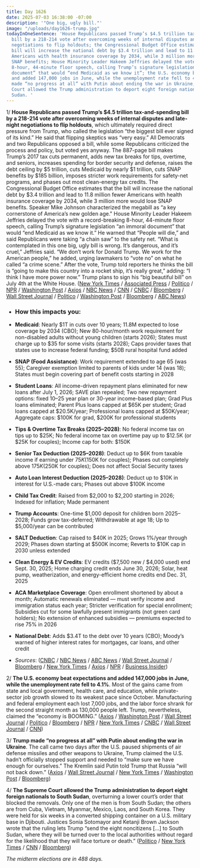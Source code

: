 ```yaml
---
title: Day 1626
date: 2025-07-03 16:38:00 -07:00
description: '"One big, ugly bill."'
image: "/uploads/day1626-trump.jpg"
todayInOneSentence: 'House Republicans passed Trump’s $4.5 trillion tax-and-spending
  bill by a 218-214 vote after overcoming weeks of internal disputes and late-night
  negotiations to flip holdouts; the Congressional Budget Office estimates that the
  bill will increase the national debt by $3.4 trillion and lead to 11.8 million fewer
  Americans with health insurance coverage by 2034, while 3 million more would lose
  SNAP benefits; House Minority Leader Hakeem Jeffries delayed the vote with a record-breaking
  8-hour, 44-minute floor speech, calling Trump’s signature legislation “an immoral
  document” that would “end Medicaid as we know it”; the U.S. economy beat expectations
  and added 147,000 jobs in June, while the unemployment rate fell to 4.1%; Trump
  made “no progress at all” with Putin about ending the war in Ukraine; and the Supreme
  Court allowed the Trump administration to deport eight foreign nationals to South
  Sudan. '
---
```


1/ **House Republicans passed Trump’s $4.5 trillion tax-and-spending bill by a 218-214 vote after overcoming weeks of internal disputes and late-night negotiations to flip holdouts**, which ultimately required direct pressure from Trump, who called the legislation “the biggest bill ever signed of its kind.” He said that flipping skeptics was “very easy.” All Democrats and two Republicans opposed a bill, while some Republicans criticized the process and policy, but voted yes anyway. The 887-page bill makes Trump’s 2017 tax cuts permanent, adds new tax breaks for tips, overtime, and seniors, increases spending for border security and defense, raises the debt ceiling by $5 trillion, cuts Medicaid by nearly $1 trillion, cuts SNAP benefits by $185 billion, imposes stricter work requirements for safety-net programs, and phases out most clean-energy tax credits. The Congressional Budget Office estimates that the bill will increase the national debt by $3.4 trillion and lead to 11.8 million fewer Americans with health insurance coverage by 2034, while 3 million more would lose SNAP benefits. Speaker Mike Johnson characterized the megabill as “a key cornerstone of America’s new golden age." House Minority Leader Hakeem Jeffries delayed the vote with a record-breaking 8-hour, 44-minute floor speech, calling Trump’s signature legislation “an immoral document” that would “end Medicaid as we know it.” He warned that “People will die,” and said Republicans were taking “a chain saw” to the safety net. “What is contemplated in this one big, ugly bill is wrong. It’s dangerous, and it’s cruel,” Jeffries said. “We don’t work for Donald Trump. We work for the American people,” he added, urging lawmakers to “vote no” on what he called “a crime scene.” After the vote, Trump told reporters he thinks the bill is “going to make this country into a rocket ship, it’s really great,” adding: “I think I have more power now.” Trump plans to sign his “big beautiful bill” on July 4th at the White House. ([New York Times](https://www.nytimes.com/live/2025/07/03/us/trump-news-policy-bill) / [Associated Press](https://apnews.com/article/trump-big-beautiful-gop-taxes-ced365c347de9320eef2ccb8df16dda2) / [Politico](https://www.politico.com/news/2025/07/03/house-passes-gop-megabill-00438206) / [NPR](https://www.npr.org/2025/07/03/nx-s1-5454841/house-republicans-trump-tax-bill-medicaid) / [Washington Post](https://www.washingtonpost.com/business/2025/07/03/trump-tax-bill-house/) / [Axios](https://www.axios.com/2025/07/03/trump-big-beautiful-bill-congress-house) / [NBC News](https://www.nbcnews.com/politics/congress/house-final-vote-trump-big-beautiful-bill-republicans-rcna216626) / [CNN](https://www.cnn.com/2025/07/03/politics/trump-agenda-passed-congress) / [CNBC](https://www.cnbc.com/2025/07/03/trump-megabill-house-vote.html) / [Bloomberg](https://www.bloomberg.com/news/articles/2025-07-03/trump-wins-economic-policy-shift-as-house-passes-one-big-beautiful-tax-bill) / [Wall Street Journal](https://www.wsj.com/politics/policy/trump-pushes-republicans-to-pass-stalled-megabill-dc84b7fc) / [Politico](https://www.politico.com/live-updates/2025/07/03/congress/hakeem-jeffries-megabill-medicaid-magic-minute-speech-00438208) / [Washington Post](https://www.washingtonpost.com/politics/2025/07/03/hakeem-jeffries-house-speech-record-filibuster/) / [Bloomberg](https://www.bloomberg.com/news/articles/2025-07-03/jeffries-delays-gop-vote-on-trump-tax-bill-with-marathon-speech) / [ABC News](https://abcnews.go.com/Politics/democrat-hakeem-jeffries-marathon-magic-minute-speech-blasts/story?id=123444742))

* ### How this impacts you:

* **Medicaid**: Nearly $1T in cuts over 10 years; 11.8M expected to lose coverage by 2034 (CBO); New 80-hour/month work requirement for non-disabled adults without young children (starts 2026); States must charge up to $35 for some visits (starts 2028); Caps provider taxes that states use to increase federal funding; $50B rural hospital fund added

* **SNAP (Food Assistance)**: Work requirement extended to age 65 (was 55); Caregiver exemption limited to parents of kids under 14 (was 18); States must begin covering part of benefit costs starting in 2028

* **Student Loans**: All income-driven repayment plans eliminated for new loans after July 1, 2026; SAVE plan repealed; Two new repayment options: fixed 10–25 year plan or 30-year income-based plan; Grad Plus loans eliminated; Parent Plus loans capped at $65K per student; Grad loans capped at $20.5K/year; Professional loans capped at $50K/year; Aggregate caps: $100K for grad, $200K for professional students

* **Tips & Overtime Tax Breaks (2025–2028)**: No federal income tax on tips up to $25K; No federal income tax on overtime pay up to $12.5K (or $25K for couples); Income cap for both: $150K

* **Senior Tax Deduction (2025–2028)**: Deduct up to $6K from taxable income if earning under $75K ($150K for couples); Phases out completely above $175K ($250K for couples); Does not affect Social Security taxes

* **Auto Loan Interest Deduction (2025–2028)**: Deduct up to $10K in interest for U.S.-made cars; Phases out above $100K income

* **Child Tax Credit**: Raised from $2,000 to $2,200 starting in 2026; Indexed for inflation; Made permanent

* **Trump Accounts**: One-time $1,000 deposit for children born 2025–2028; Funds grow tax-deferred; Withdrawable at age 18; Up to $5,000/year can be contributed

* **SALT Deduction**: Cap raised to $40K in 2025; Grows 1%/year through 2029; Phases down starting at $500K income; Reverts to $10K cap in 2030 unless extended

* **Clean Energy & EV Credits**: EV credits ($7,500 new / $4,000 used) end Sept. 30, 2025; Home charging credit ends June 30, 2026; Solar, heat pump, weatherization, and energy-efficient home credits end Dec. 31, 2025

* **ACA Marketplace Coverage**: Open enrollment shortened by about a month; Automatic renewals eliminated — must verify income and immigration status each year; Stricter verification for special enrollment; Subsidies cut for some lawfully present immigrants (not green card holders); No extension of enhanced subsidies — premiums expected to rise 75% in 2026

* **National Debt**: Adds $3.4T to the debt over 10 years (CBO); Moody’s warned of higher interest rates for mortgages, car loans, and other credit

* *Sources*: ([CNBC](https://www.cnbc.com/guide/what-trumps-one-big-beautiful-bill-means-for-your-money/) / [NBC News](https://www.nbcnews.com/politics/congress/republican-big-beautiful-bill-win-loses-rcna215910) / [ABC News](https://abcnews.go.com/Politics/feel-effects-trumps-megabill/story?id=123451885) / [Wall Street Journal](https://www.wsj.com/personal-finance/taxes/trump-megabill-taxes-parents-seniors-86017a87) / [Bloomberg](https://www.bloomberg.com/news/articles/2025-07-03/how-medicaid-cuts-will-cost-some-12-million-people-health-coverage) / [New York Times](https://www.nytimes.com/2025/07/03/climate/congress-bill-energy.html) / [Axios](https://www.axios.com/2025/07/03/trump-big-beautiful-bill-snap) / [NPR](https://www.npr.org/sections/shots-health-news/2025/07/02/nx-s1-5453870/senate-republicans-tax-bill-medicaid-health-care) / [Business Insider](https://www.businessinsider.com/how-trump-big-beautiful-bill-impacts-wallet-taxes-2025-7))

2/ **The U.S. economy beat expectations and added 147,000 jobs in June, while the unemployment rate fell to 4.1%**. Most of the gains came from state and local government, health care, and education, while private-sector job growth slowed to its weakest pace since October. Manufacturing and federal employment each lost 7,000 jobs, and the labor force shrank for the second straight month as 130,000 people left. Trump, nevertheless, claimed the “economy is BOOMING.” ([Axios](https://www.axios.com/2025/07/03/june-jobs-report-unemployment-hiring) / [Washington Post](https://www.washingtonpost.com/business/2025/07/03/federal-reserve-economic-benchmarks-data-challenges/) / [Wall Street Journal](https://www.wsj.com/economy/central-banking/june-jobs-report-likely-to-extend-feds-summer-pause-2e523c1e) / [Politico](https://www.politico.com/news/2025/07/03/economy-jobs-powell-fed-trump-immigration-tariffs-00438231) / [Bloomberg](https://www.bloomberg.com/news/articles/2025-07-03/jobs-report-takes-pressure-off-fed-despite-signs-of-weakness) / [NPR](https://www.npr.org/2025/07/03/nx-s1-5455636/the-u-s-labor-market-remains-solid-with-employers-adding-147-000-jobs-last-month) / [New York Times](https://www.nytimes.com/2025/07/03/business/what-to-know-about-the-jobs-report.html) / [CNBC](https://www.cnbc.com/2025/07/03/jobs-report-june-2025.html) / [Wall Street Journal](https://www.wsj.com/economy/jobs-report-june-2025-unemployment-economy-c1f54222) / [CNN](https://www.cnn.com/2025/07/03/economy/us-jobs-report-june-final))

3/ **Trump made “no progress at all” with Putin about ending the war in Ukraine**. The call came two days after the U.S. paused shipments of air defense missiles and other weapons to Ukraine, Trump claimed the U.S. hadn’t officially stopped support and needed to “make sure we have enough for ourselves.” The Kremlin said Putin told Trump that Russia “will not back down.” ([Axios](https://www.axios.com/2025/07/03/trump-putin-speak-ukraine-iran) / [Wall Street Journal](https://www.wsj.com/world/russia/trump-holds-first-call-with-putin-after-pause-in-ukraine-weapons-shipments-65ec9805) / [New York Times](https://www.nytimes.com/live/2025/07/03/us/trump-news-policy-bill#trump-putin-call-ukraine-iran) / [Washington Post](https://www.washingtonpost.com/world/2025/07/02/us-ukraine-weapons-halted-air-defense/) / [Bloomberg](https://www.bloomberg.com/news/articles/2025-07-02/pentagon-under-scrutiny-over-decision-to-halt-weapons-to-ukraine))

4/ **The Supreme Court allowed the Trump administration to deport eight foreign nationals to South Sudan**, overturning a lower court’s order that blocked the removals. Only one of the men is from South Sudan; the others are from Cuba, Vietnam, Myanmar, Mexico, Laos, and South Korea. They were held for six weeks in a converted shipping container on a U.S. military base in Djibouti. Justices Sonia Sotomayor and Ketanji Brown Jackson wrote that the ruling lets Trump “send the eight noncitizens \[...\] to South Sudan, where they will be turned over to the local authorities without regard for the likelihood that they will face torture or death.” ([Politico](https://www.politico.com/news/2025/07/03/supreme-court-third-country-deportations-south-sudan-00439701) / [New York Times](https://www.nytimes.com/2025/07/03/us/politics/supreme-court-migrants-south-sudan.html) / [CNN](https://www.cnn.com/2025/07/03/politics/supreme-court-migrants-djibouti-south-sudan) / [Bloomberg](https://www.bloomberg.com/news/articles/2025-07-03/supreme-court-clears-trump-to-send-migrants-to-south-sudan))

*The midterm elections are in 488 days.*
